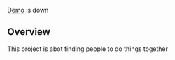 [Demo](http://missingrelic.web.engr.illinois.edu/atMe/)
is down

## Overview
This project is abot finding people to do things together

